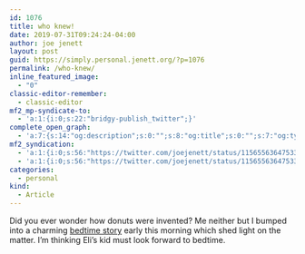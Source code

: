 ```yaml
---
id: 1076
title: who knew!
date: 2019-07-31T09:24:24-04:00
author: joe jenett
layout: post
guid: https://simply.personal.jenett.org/?p=1076
permalink: /who-knew/
inline_featured_image:
  - "0"
classic-editor-remember:
  - classic-editor
mf2_mp-syndicate-to:
  - 'a:1:{i:0;s:22:"bridgy-publish_twitter";}'
complete_open_graph:
  - 'a:7:{s:14:"og:description";s:0:"";s:8:"og:title";s:0:"";s:7:"og:type";s:0:"";s:12:"twitter:card";s:7:"summary";s:15:"twitter:creator";s:0:"";s:19:"twitter:description";s:0:"";s:8:"og:image";s:0:"";}'
mf2_syndication:
  - 'a:1:{i:0;s:56:"https://twitter.com/joejenett/status/1156556364753362945";}'
  - 'a:1:{i:0;s:56:"https://twitter.com/joejenett/status/1156556364753362945";}'
categories:
  - personal
kind:
  - Article
---
```

Did you ever wonder how donuts were invented? Me neither but I bumped into a charming [bedtime story](https://eli.li/2019/07/29/a-bedtime-story "bedtime story") early this morning which shed light on the matter. I’m thinking Eli’s kid must look forward to bedtime.